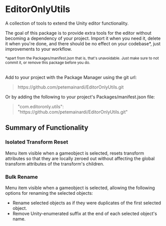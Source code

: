 # EditorOnlyUtils
A collection of tools to extend the Unity editor functionality.

The goal of this package is to provide extra tools for the editor without becoming a dependency of your project. Import it when you need it, delete it when you're done, and there should be no effect on your codebase*, just improvements to your workflow.

<p><sub>*apart from the Packages/manifest.json that is, that's unavoidable. Just make sure to not commit it, or remove this package before you do.</sub></p>

<br />
Add to your project with the Package Manager using the git url:
<blockquote>https://github.com/petemainardi/EditorOnlyUtils.git</blockquote>

Or by adding the following to your project's Packages/manifest.json file:
<blockquote>"com.editoronly.utils": "https://github.com/petemainardi/EditorOnlyUtils.git"</blockquote>

## Summary of Functionality

### Isolated Transform Reset
Menu item visible when a gameobject is selected, resets transform attributes so that they are locally zeroed out without affecting the global transform attributes of the transform's children.

### Bulk Rename
Menu item visible when a gameobject is selected, allowing the following options for renaming the selected objects:
- Rename selected objects as if they were duplicates of the first selected object.
- Remove Unity-enumerated suffix at the end of each selected object's name.
